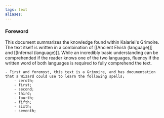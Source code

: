 ```yaml
---
tags: text
aliases:
---
```


### Foreword

This document summarizes the knowledge found within Kalariel's Grimoire. The text itself is written in a combination of [[Ancient Elvish (language)]] and [[Infernal (language)]]. While an incredibly basic understanding can be comprehended if the reader knows one of the two languages, fluency if the written word of both languages is required to fully comprehend the text.

	- First and foremost, this text is a Grimoire, and has documentation that a Wizard could use to learn the following spells;
		- zeroth;
		- first;
		- second;
		- third;
		- fourth;
		- fifth;
		- sixth;
		- seventh; 
